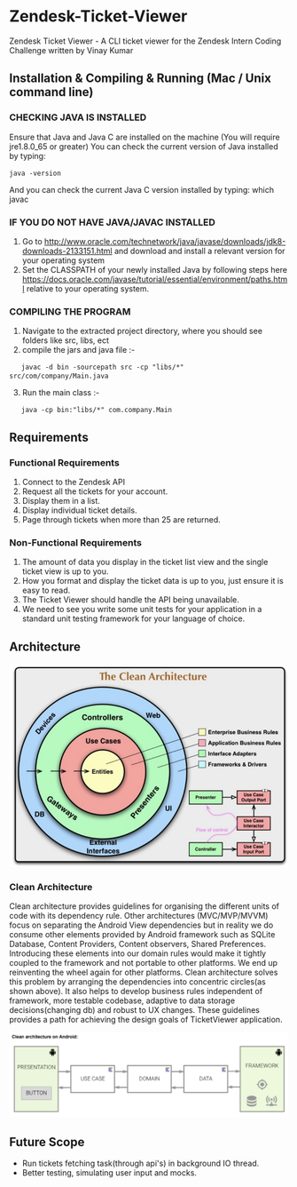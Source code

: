# Zendesk-Ticket-Viewer
Zendesk Ticket Viewer - A CLI ticket viewer for the Zendesk Intern Coding Challenge
written by Vinay Kumar

## Installation & Compiling & Running (Mac / Unix command line)

### CHECKING JAVA IS INSTALLED
Ensure that Java and Java C are installed on the machine
(You will require jre1.8.0_65 or greater)
You can check the current version of Java installed by typing:
```
java -version
```
And you can check the current Java C version installed by typing:
which javac

### IF YOU DO NOT HAVE JAVA/JAVAC INSTALLED
1. Go to http://www.oracle.com/technetwork/java/javase/downloads/jdk8-downloads-2133151.html
   and download and install a relevant version for your operating system
2. Set the CLASSPATH of your newly installed Java by following steps here
   https://docs.oracle.com/javase/tutorial/essential/environment/paths.html
   relative to your operating system.

### COMPILING THE PROGRAM
1. Navigate to the extracted project directory, where you should see folders like src, libs, ect
2. compile the jars and java file :- 
```   
   javac -d bin -sourcepath src -cp "libs/*"  src/com/company/Main.java
```
3. Run the main class :-  
```   
   java -cp bin:"libs/*" com.company.Main
```   

## Requirements

### Functional Requirements
1) Connect to the Zendesk API  
2) Request all the tickets for your account.  
3) Display them in a list.  
4) Display individual ticket details.  
5) Page through tickets when more than 25 are returned.

### Non-Functional Requirements
1) The amount of data you display in the ticket list view and the single ticket view is up to
you.  
2) How you format and display the ticket data is up to you, just ensure it is easy to read.  
3) The Ticket Viewer should handle the API being unavailable.   
4) We need to see you write some unit tests for your application in a standard unit testing
framework for your language of choice.


## Architecture
<img src="./img/clean_arch.png">

### Clean Architecture
Clean architecture provides guidelines for organising the different units of code with its dependency rule. Other architectures (MVC/MVP/MVVM) focus on
separating the Android View dependencies but in reality we do consume other elements provided by Android framework such as SQLite Database,
Content Providers, Content observers, Shared Preferences. Introducing these elements into our domain rules would make it tightly coupled to the
framework and not portable to other platforms. We end up reinventing the wheel again for other platforms. Clean architecture solves this problem by
arranging the dependencies into concentric circles(as shown above). It also helps to develop business rules independent of framework, more testable
codebase, adaptive to data storage decisions(changing db) and robust to UX changes. These guidelines provides a path for achieving the design goals of
TicketViewer application.

<img src="./img/cln_android.png">

## Future Scope
- Run tickets fetching task(through api's) in background IO thread.
- Better testing, simulating user input and mocks.